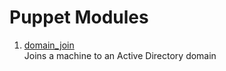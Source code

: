 # Puppet Modules

1. [domain_join](domain_join/README.md)  
    Joins a machine to an Active Directory domain